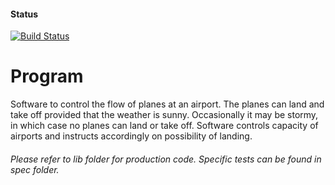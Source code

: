 #### Status
[![Build Status](https://travis-ci.org/6eff/airport_challenge.svg?branch=master)](https://travis-ci.org/6eff/airport_challenge)

# Program
Software to control the flow of planes at an airport. The planes can land and take off provided that the weather is sunny. Occasionally it may be stormy, in which case no planes can land or take off. Software controls capacity of airports and instructs accordingly on possibility of landing.


###### Please refer to lib folder for production code. Specific tests can be found in spec folder.
